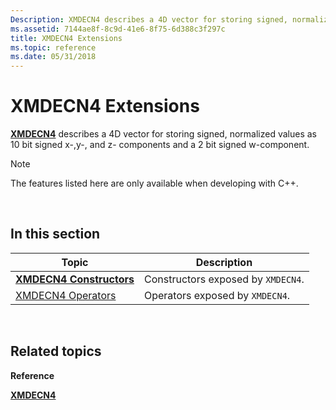 ```yaml
---
Description: XMDECN4 describes a 4D vector for storing signed, normalized values as 10 bit signed x-,y-, and z- components and a 2 bit signed w-component.
ms.assetid: 7144ae8f-8c9d-41e6-8f75-6d388c3f297c
title: XMDECN4 Extensions
ms.topic: reference
ms.date: 05/31/2018
---
```


# XMDECN4 Extensions

[**XMDECN4**](https://msdn.microsoft.com/library/Ee419440(v=VS.85).aspx) describes a 4D vector for storing signed, normalized values as 10 bit signed x-,y-, and z- components and a 2 bit signed w-component.

> [!Note]  
> The features listed here are only available when developing with C++.

 

## In this section



| Topic                                                     | Description                                   |
|-----------------------------------------------------------|-----------------------------------------------|
| [**XMDECN4 Constructors**](xmdecn4-ctor.md)<br/>   | Constructors exposed by `XMDECN4`.<br/> |
| [XMDECN4 Operators](ovw-xmdecn4-operators.md)<br/> | Operators exposed by `XMDECN4`.<br/>    |



 

## Related topics

<dl> <dt>

**Reference**
</dt> <dt>

[**XMDECN4**](https://msdn.microsoft.com/library/Ee419440(v=VS.85).aspx)
</dt> </dl>

 

 





